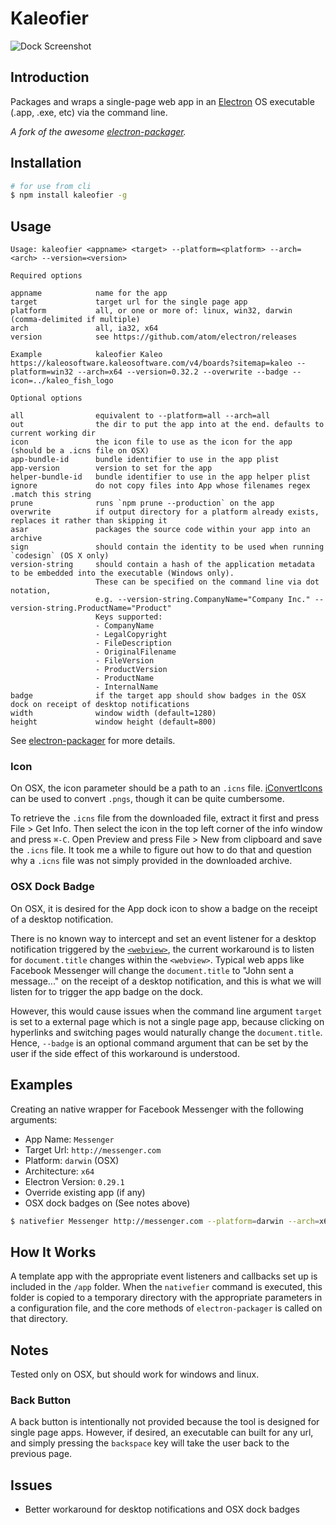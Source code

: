 # Kaleofier

![Dock Screenshot](https://raw.githubusercontent.com/skewedlines/Nativefier/master/screenshots/Dock%20Screenshot.png)

## Introduction

Packages and wraps a single-page web app in an [Electron](http://electron.atom.io) OS executable (.app, .exe, etc) via the command line.

*A fork of the awesome [electron-packager](https://github.com/maxogden/electron-packager).*

## Installation

```bash
# for use from cli
$ npm install kaleofier -g
```

## Usage

```
Usage: kaleofier <appname> <target> --platform=<platform> --arch=<arch> --version=<version>

Required options

appname            name for the app
target             target url for the single page app
platform           all, or one or more of: linux, win32, darwin (comma-delimited if multiple)
arch               all, ia32, x64
version            see https://github.com/atom/electron/releases

Example            kaleofier Kaleo https://kaleosoftware.kaleosoftware.com/v4/boards?sitemap=kaleo --platform=win32 --arch=x64 --version=0.32.2 --overwrite --badge --icon=../kaleo_fish_logo

Optional options

all                equivalent to --platform=all --arch=all
out                the dir to put the app into at the end. defaults to current working dir
icon               the icon file to use as the icon for the app (should be a .icns file on OSX)
app-bundle-id      bundle identifier to use in the app plist
app-version        version to set for the app
helper-bundle-id   bundle identifier to use in the app helper plist
ignore             do not copy files into App whose filenames regex .match this string
prune              runs `npm prune --production` on the app
overwrite          if output directory for a platform already exists, replaces it rather than skipping it
asar               packages the source code within your app into an archive
sign               should contain the identity to be used when running `codesign` (OS X only)
version-string     should contain a hash of the application metadata to be embedded into the executable (Windows only).
                   These can be specified on the command line via dot notation,
                   e.g. --version-string.CompanyName="Company Inc." --version-string.ProductName="Product"
                   Keys supported:
                   - CompanyName
                   - LegalCopyright
                   - FileDescription
                   - OriginalFilename
                   - FileVersion
                   - ProductVersion
                   - ProductName
                   - InternalName
badge              if the target app should show badges in the OSX dock on receipt of desktop notifications
width              window width (default=1280)
height             window height (default=800)
```

See [electron-packager](https://github.com/maxogden/electron-packager) for more details.

### Icon
On OSX, the icon parameter should be a path to an `.icns` file. [iConvertIcons](https://iconverticons.com/online/) can be used to convert `.pngs`, though it can be quite cumbersome.

To retrieve the `.icns` file from the downloaded file, extract it first and press File > Get Info. Then select the icon in the top left corner of the info window and press `⌘-C`. Open Preview and press File > New from clipboard and save the `.icns` file. It took me a while to figure out how to do that and question why a `.icns` file was not simply provided in the downloaded archive.

### OSX Dock Badge

On OSX, it is desired for the App dock icon to show a badge on the receipt of a desktop notification.

There is no known way to intercept and set an event listener for a desktop notification triggered by the [`<webview>`](https://github.com/atom/electron/blob/master/docs/api/web-view-tag.md), the current workaround is to listen for `document.title` changes within the `<webview>`. Typical web apps like Facebook Messenger will change the `document.title` to "John sent a message..." on the receipt of a desktop notification, and this is what we will listen for to trigger the app badge on the dock.

However, this would cause issues when the command line argument `target` is set to a external page which is not a single page app, because clicking on hyperlinks and switching pages would naturally change the `document.title`. Hence, `--badge` is an optional command argument that can be set by the user if the side effect of this workaround is understood.

## Examples

Creating an native wrapper for Facebook Messenger with the following arguments:

- App Name: `Messenger`
- Target Url: `http://messenger.com`
- Platform: `darwin` (OSX)
- Architecture: `x64`
- Electron Version: `0.29.1`
- Override existing app (if any)
- OSX dock badges on (See notes above)

```bash
$ nativefier Messenger http://messenger.com --platform=darwin --arch=x64 --version=0.29.1 --overwrite --badge
```

## How It Works

A template app with the appropriate event listeners and callbacks set up is included in the `/app` folder. When the `nativefier` command is executed, this folder is copied to a temporary directory with the appropriate parameters in a configuration file, and the core methods of `electron-packager` is called on that directory.

## Notes

Tested only on OSX, but should work for windows and linux.

### Back Button
A back button is intentionally not provided because the tool is designed for single page apps. However, if desired, an executable can built for any url, and simply pressing the `backspace` key will take the user back to the previous page.

## Issues

- Better workaround for desktop notifications and OSX dock badges
